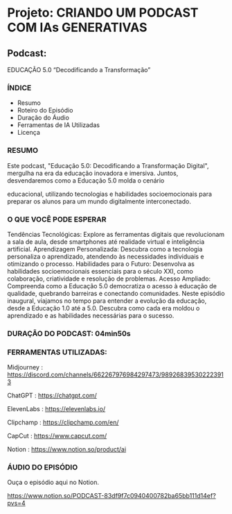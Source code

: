 # Projeto: CRIANDO UM PODCAST COM IAs GENERATIVAS

## Podcast: 

EDUCAÇÃO 5.0 “Decodificando a Transformação”


### ÍNDICE
* Resumo
* Roteiro do Episódio
* Duração do Áudio
* Ferramentas de IA Utilizadas
* Licença

  

### RESUMO


Este podcast, "Educação 5.0: Decodificando a Transformação Digital", mergulha na era da educação inovadora e imersiva. Juntos, desvendaremos como a Educação 5.0 molda o cenário 

educacional, utilizando tecnologias e habilidades socioemocionais para preparar os alunos para um mundo digitalmente interconectado.



### O QUE VOCÊ PODE ESPERAR


Tendências Tecnológicas: Explore as ferramentas digitais que revolucionam a sala de aula, desde smartphones até realidade virtual e inteligência artificial.
Aprendizagem Personalizada: Descubra como a tecnologia personaliza o aprendizado, atendendo às necessidades individuais e otimizando o processo.
Habilidades para o Futuro: Desenvolva as habilidades socioemocionais essenciais para o século XXI, como colaboração, criatividade e resolução de problemas.
Acesso Ampliado: Compreenda como a Educação 5.0 democratiza o acesso à educação de qualidade, quebrando barreiras e conectando comunidades.
Neste episódio inaugural, viajamos no tempo para entender a evolução da educação, desde a Educação 1.0 até a 5.0. Descubra como cada era moldou o aprendizado e as habilidades necessárias para o sucesso.



### DURAÇÃO DO PODCAST: 04min50s



### FERRAMENTAS UTILIZADAS: 

Midjourney : https://discord.com/channels/662267976984297473/989268395302223913


ChatGPT : https://chatgpt.com/


ElevenLabs : https://elevenlabs.io/


Clipchamp : https://clipchamp.com/en/


CapCut : https://www.capcut.com/


Notion : https://www.notion.so/product/ai



### ÁUDIO DO EPISÓDIO


Ouça o episódio aqui no Notion.

https://www.notion.so/PODCAST-83df9f7c0940400782ba65bb111d14ef?pvs=4

